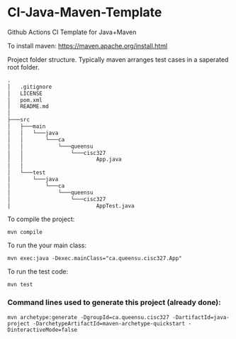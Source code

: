 # CI-Java-Maven-Template
Github Actions CI Template for Java+Maven

To install maven: https://maven.apache.org/install.html

Project folder structure. Typically maven arranges test cases in a saperated root folder. 

```cmd
.
│   .gitignore
│   LICENSE
│   pom.xml
│   README.md
│
├───src
│   ├───main
│   │   └───java
│   │       └───ca
│   │           └───queensu
│   │               └───cisc327
│   │                       App.java
│   │
│   └───test
│       └───java
│           └───ca
│               └───queensu
│                   └───cisc327
│                           AppTest.java
```

To compile the project:
```
mvn compile
```
To run the your main class:
```
mvn exec:java -Dexec.mainClass="ca.queensu.cisc327.App"
```
To run the test code:
```
mvn test
```

### Command lines used to generate this project (already done):
```
mvn archetype:generate -DgroupId=ca.queensu.cisc327 -DartifactId=java-project -DarchetypeArtifactId=maven-archetype-quickstart -DinteractiveMode=false
```
